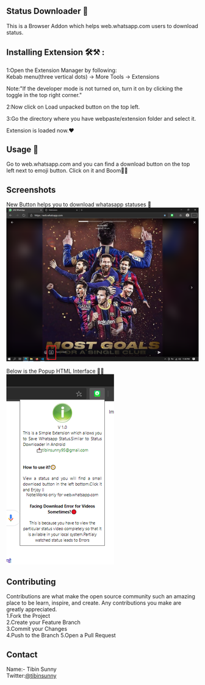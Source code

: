 ## Status Downloader 🚉   
This is a Browser Addon which helps web.whatsapp.com users to download status.     

## Installing Extension 🛠⚒ : ##

1:Open the Extension Manager by following:   
Kebab menu(three vertical dots) -> More Tools -> Extensions        

Note:"If the developer mode is not turned on, turn it on by clicking the toggle in the top right corner."   

2:Now click on Load unpacked button on the top left.    

3:Go the directory where you have webpaste/extension folder and select it.      

Extension is loaded now.❤  

## Usage 🚉 ##
Go to web.whatsapp.com and you can find a download button on the top left next to emoji button.
Click on it and Boom🎇🎇

## Screenshots    
New Button helps you to download whatasapp statuses 📩    
![Image Failed](/screenshots/display.PNG)    

Below is the Popup HTML Interface 📲📲        
![Image Failed](/screenshots/display2.PNG)  


## Contributing
Contributions are what make the open source community such an amazing place to be learn, inspire, and create. Any contributions you make are greatly appreciated.      
1.Fork the Project   
2.Create your Feature Branch     
3.Commit your Changes   
4.Push to the Branch 
5.Open a Pull Request     

## Contact
Name:- Tibin Sunny       
Twitter:[@tibinsunny](https://twitter.com/tibinsunny1)

